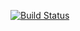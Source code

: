 [![Build Status](https://travis-ci.org/fontdirectory/bowlbyone.svg?branch=master)](https://travis-ci.org/fontdirectory/bowlbyone)

